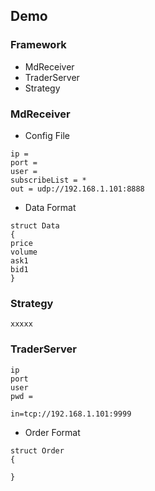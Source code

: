## Demo
### Framework
- MdReceiver
- TraderServer
- Strategy
### MdReceiver 
- Config File
```
ip = 
port = 
user = 
subscribeList = *
out = udp://192.168.1.101:8888
```

- Data Format
```
struct Data
{
price
volume
ask1
bid1
}
```

### Strategy
```
xxxxx
```


### TraderServer
```
ip
port
user
pwd =

in=tcp://192.168.1.101:9999
```

- Order Format
```
struct Order
{

}
```